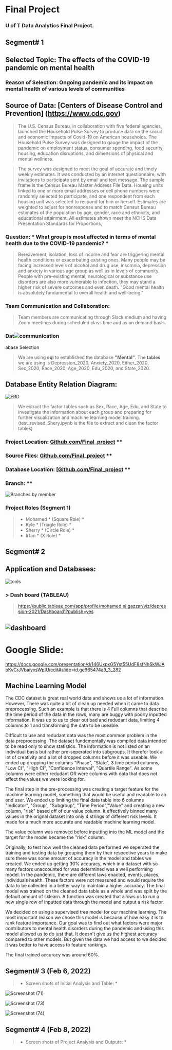 #  Final Project 
###  U of T Data Analytics Final Project. 

##  Segment# 1 

## Selected Topic:  	 The effects of the COVID-19 pandemic on mental health 
### Reason of Selection: Ongoing pandemic and its impact on mental health of various levels of communities 

## Source of Data: [Centers of Disease Control and Prevention] (https://www.cdc.gov)
> The U.S. Census Bureau, in collaboration with five federal agencies, launched the Household Pulse Survey to produce data on the social and economic impacts of Covid-19 on American households. The Household Pulse Survey was designed to gauge the impact of the pandemic on employment status, consumer spending, food security, housing, education disruptions, and dimensions of physical and mental wellness.

> The survey was designed to meet the goal of accurate and timely weekly estimates. It was conducted by an internet questionnaire, with invitations to participate sent by email and text message. The sample frame is the Census Bureau Master Address File Data. Housing units linked to one or more email addresses or cell phone numbers were randomly selected to participate, and one respondent from each housing unit was selected to respond for him or herself. Estimates are weighted to adjust for nonresponse and to match Census Bureau estimates of the population by age, gender, race and ethnicity, and educational attainment. All estimates shown meet the NCHS Data Presentation Standards for Proportions,

### Question: * What group is most affected in terms of mental health due to the COVID-19 pandemic? * 
> Bereavement, isolation, loss of income and fear are triggering mental health conditions or exacerbating existing ones. Many people may be facing increased levels of alcohol and drug use, insomnia, depression and anxiety in various age group as well as in levels of community.
>People with pre-existing mental, neurological or substance use disorders are also more vulnerable to infection, they may stand a higher risk of severe outcomes and even death. "Good mental health is absolutely fundamental to overall health and well-being."

### Team Communication and Collaboration:
> Team members are communicating through Slack medium and having Zoom meetings during scheduled class time and as on demand basis.

### Dat![communication](https://user-images.githubusercontent.com/90229438/152284910-739d3ec8-20c1-4ed0-a06a-88f7b2fa763b.PNG)

abase Selection
> We are using **sql** to established the database **"Mental"**. 
> The **tables** we are using is Depression_2020, Anxiety_2020, Either_2020, Sex_2020, Race_2020, Age_2020, Edu_2020, and State_2020.

## Database Entity Relation Diagram: 
![ERD](https://github.com/mogazz69/Final_project/blob/7489cecdd913c229e6458409a534bf54936a6513/Database/mentalDB.png)



> We extract the factor tables such as Sex, Race, Age, Edu, and State to investigate the information about each group and  preparing for further visualization and machine learning model training. (test_revised_Shery.ipynb is the file to extract and clean the factor tables)

### Project Location: 	[Github.com/Final_project](https://github.com/IrfanSayeed/Final_project.git) **
### Source Files: 	    [Github.com/Final_project](https://github.com/mogazz69/Final_project/tree/main/Resources) **
### Database Location: 	[[Github.com/Final_project](https://github.com/mogazz69/Final_project/tree/main/Database) **
### Branch: **
![Branches by member](https://github.com/mogazz69/Final_project/blob/main/Database/Branches.PNG)

### Project Roles (Segment 1)
>- Mohamed * (Square Role) *
>- Kyle    * (Triagle Role) *
>- Sherry  * (Circle Role) *
>- Irfan   * (X Role) *

## Segment# 2

## Application and Databases: 

![tools](https://user-images.githubusercontent.com/90229438/152284992-8eb85bca-b234-4f44-9685-eb822b516ad4.PNG)

### > Dash board (TABLEAU)
> https://public.tableau.com/app/profile/mohamed.el.gazzar/viz/depression-2021/Dashboard1?publish=yes

## ![dashboard](https://user-images.githubusercontent.com/90229438/152285308-035cc0d4-cef7-405f-8e22-16c96ce39bff.PNG)

# Google Slide: 
https://docs.google.com/presentation/d/146UxpxG5Yst55UdF8sfNhSkWJAbKvCrJVbaiyxsWpIU/edit#slide=id.ge965474a9_3_282

## Machine Learning Model
The CDC dataset is great real world data and shows us a lot of information. However, There was quite a bit of clean up needed when it came to data preprocessing.
Such an example is that there is 4 Full columns that describe the time period of the data in the rows, many are buggy with poorly inputted information. It was up to 
us to clear out bad and redudant data, limiting 4 columns to 1 and transforming the data to be useable.

Difficult to use and redudant data was the most common problem in the data preprocessing. The dataset fundementally was compiled data intended to be read only to show statistics. 
The information is not listed on an individual basis but rather pre-seperated into subgroups. It therefor took a lot of creativity and a lot of dropped columns before it was useable.
We ended up dropping the columns "Phase", "State", 3 time period columns, "Low CI", "High CI", "Confidence Interval", "Quartile Range". As some columns were either redudant OR were columns with data that does not effect the values we were looking for.

The final step in the pre-processing was creating a target feature for the machine learning model, something that would be useful and readable to an end user.
We ended up limiting the final data table into 6 columns "Indicator", "Group", "Subgroup", "Time Period","Value" and creating a new column, "risk" based off of our value column. It effectively binned many values in the orignal dataset 
into only 4 strings of different risk levels. It made for a much more accurate and readable machine learning model.

The value column was removed before inputting into the ML model and the target for the model became the "risk" column.

Originally, to test how well the cleaned data performed we seperated the training and testing data by grouping them by their respective years to make sure there was some amount of accuracy in the model and tables we created.
We ended up getting 30% accuracy, which in a dataset with so many factors unaccounted for was determined was a well performing model. In the pandemic, there are different laws enacted, events, places, individuals health. These factors were not measured and would require the data to be collected in a better way to maintain a higher accuracy.
The final model was trained on the cleaned data table as a whole and was spilt by the default amount of sklearn. A function was created that allows us to run a new single row of inputted data through the model and output a risk factor.

We decided on using a supervised tree model for our machine learning. The most important reason we chose this model is because of how easy it is to rank feature importance. Our goal
was to find out what factors were major contributors to mental health disorders during the pandemic and using this model allowed us to do just that. It doesn't give us the highest accuracy compared to other models. But given the data we had access to we decided it was better to have access to feature rankings.

The final trained accuracy was around 60%.

## Segment# 3 (Feb 6, 2022)
> * Screen shots of Initial Analysis and Table: *

![Screenshot (71)](https://user-images.githubusercontent.com/90229438/152716947-b0ad1ed1-d87c-485b-8316-664d238ba13f.png)

![Screenshot (73)](https://user-images.githubusercontent.com/90229438/152717043-a88ec928-e32e-44e9-8495-93fbd5ecbd65.png)

![Screenshot (74)](https://user-images.githubusercontent.com/90229438/152717140-db609799-bb9a-41c8-bc42-9deeef8c13ad.png)

## Segment# 4 (Feb 8, 2022)
> * Screen shots of Project Analysis and Outputs: *
> 
